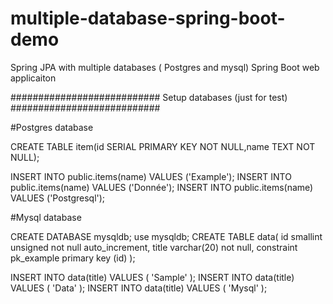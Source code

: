 # multiple-database-spring-boot-demo

Spring JPA with multiple databases ( Postgres and mysql) 
Spring Boot web applicaiton

########################### Setup databases (just for test) ###########################

#Postgres database

CREATE TABLE item(id SERIAL PRIMARY KEY NOT NULL,name TEXT    NOT NULL);

INSERT INTO public.items(name) VALUES ('Example');
INSERT INTO public.items(name) VALUES ('Donnée');
INSERT INTO public.items(name) VALUES ('Postgresql');

#Mysql database

CREATE DATABASE mysqldb;
use mysqldb;
CREATE TABLE data( id smallint unsigned not null auto_increment, title varchar(20) not null, constraint pk_example primary key (id) );

INSERT INTO data(title) VALUES ( 'Sample' );
INSERT INTO data(title) VALUES ( 'Data' );
INSERT INTO data(title) VALUES ( 'Mysql' );

